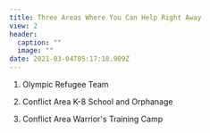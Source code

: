 ```yaml
---
title: Three Areas Where You Can Help Right Away
view: 2
header:
  caption: ""
  image: ""
date: 2021-03-04T05:17:18.909Z
---
```

1. Olympic Refugee Team

2. Conflict Area K-8 School and Orphanage

3. Conflict Area Warrior's Training Camp
